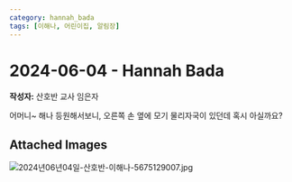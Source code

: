 ```yaml
---
category: hannah_bada
tags: [이해나, 어린이집, 알림장]
---
```


# 2024-06-04 - Hannah Bada

**작성자:** 산호반 교사 임은자  

어머니~  해나 등원해서보니, 오른쪽  손 옆에 모기 물리자국이 있던데 혹시 아실까요?

## Attached Images
![2024년06년04일-산호반-이해나-5675129007.jpg](https://feghi.github.io/assets/img/bada_photo/2024년06년04일-산호반-이해나-5675129007.jpg)

